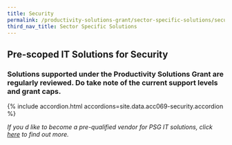 ```yaml
---
title: Security
permalink: /productivity-solutions-grant/sector-specific-solutions/security/
third_nav_title: Sector Specific Solutions
---
```


## Pre-scoped IT Solutions for Security

### Solutions supported under the Productivity Solutions Grant are regularly reviewed. Do take note of the current support levels and grant caps.

{% include accordion.html accordions=site.data.acc069-security.accordion %}

_If you d like to become a pre-qualified vendor for PSG IT solutions, click <a target='_blank' href='https://www.imda.gov.sg/icmvendors' >here</a> to find out more._
